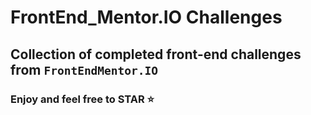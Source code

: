 # FrontEnd_Mentor.IO Challenges

## Collection of completed front-end challenges from `FrontEndMentor.IO`

### Enjoy and feel free to STAR ⭐️
